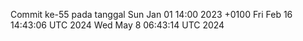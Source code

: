 Commit ke-55 pada tanggal Sun Jan 01 14:00 2023 +0100
Fri Feb 16 14:43:06 UTC 2024
Wed May  8 06:43:14 UTC 2024
